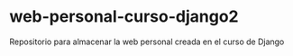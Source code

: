 # web-personal-curso-django2
Repositorio para almacenar la web personal creada en el curso de Django

